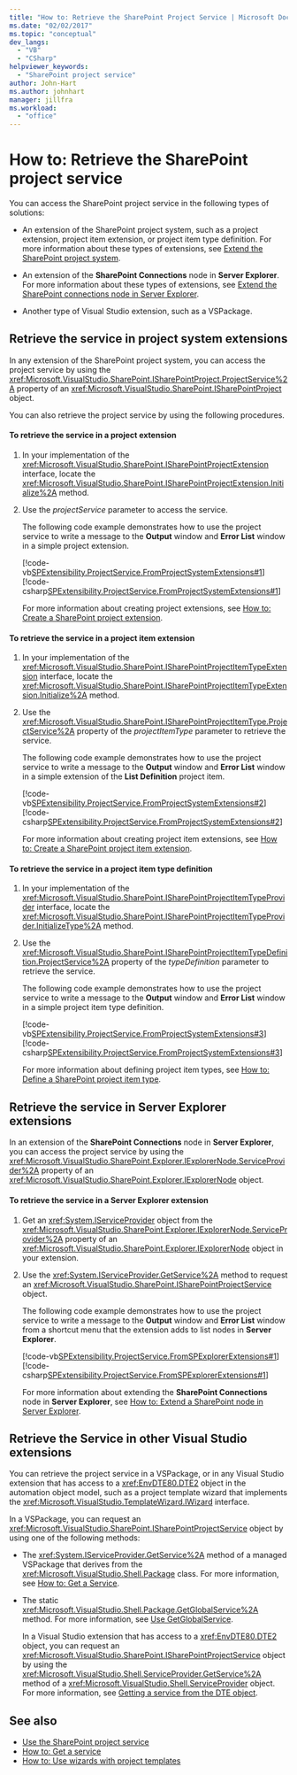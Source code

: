 ```yaml
---
title: "How to: Retrieve the SharePoint Project Service | Microsoft Docs"
ms.date: "02/02/2017"
ms.topic: "conceptual"
dev_langs:
  - "VB"
  - "CSharp"
helpviewer_keywords:
  - "SharePoint project service"
author: John-Hart
ms.author: johnhart
manager: jillfra
ms.workload:
  - "office"
---
```

# How to: Retrieve the SharePoint project service
  You can access the SharePoint project service in the following types of solutions:

-   An extension of the SharePoint project system, such as a project extension, project item extension, or project item type definition. For more information about these types of extensions, see [Extend the SharePoint project system](../sharepoint/extending-the-sharepoint-project-system.md).

-   An extension of the **SharePoint Connections** node in **Server Explorer**. For more information about these types of extensions, see [Extend the SharePoint connections node in Server Explorer](../sharepoint/extending-the-sharepoint-connections-node-in-server-explorer.md).

-   Another type of Visual Studio extension, such as a VSPackage.

## Retrieve the service in project system extensions
 In any extension of the SharePoint project system, you can access the project service by using the <xref:Microsoft.VisualStudio.SharePoint.ISharePointProject.ProjectService%2A> property of an <xref:Microsoft.VisualStudio.SharePoint.ISharePointProject> object.

 You can also retrieve the project service by using the following procedures.

#### To retrieve the service in a project extension

1. In your implementation of the <xref:Microsoft.VisualStudio.SharePoint.ISharePointProjectExtension> interface, locate the <xref:Microsoft.VisualStudio.SharePoint.ISharePointProjectExtension.Initialize%2A> method.

2. Use the *projectService* parameter to access the service.

     The following code example demonstrates how to use the project service to write a message to the **Output** window and **Error List** window in a simple project extension.

     [!code-vb[SPExtensibility.ProjectService.FromProjectSystemExtensions#1](../sharepoint/codesnippet/VisualBasic/spextensibility.projectservice.fromprojectsystemextensions.getprojectservice/extension/extension.vb#1)]
     [!code-csharp[SPExtensibility.ProjectService.FromProjectSystemExtensions#1](../sharepoint/codesnippet/CSharp/spextensibility.projectservice.fromprojectsystemextensions.getprojectservice/extension/extension.cs#1)]

     For more information about creating project extensions, see [How to: Create a SharePoint project extension](../sharepoint/how-to-create-a-sharepoint-project-extension.md).

#### To retrieve the service in a project item extension

1. In your implementation of the <xref:Microsoft.VisualStudio.SharePoint.ISharePointProjectItemTypeExtension> interface, locate the <xref:Microsoft.VisualStudio.SharePoint.ISharePointProjectItemTypeExtension.Initialize%2A> method.

2. Use the <xref:Microsoft.VisualStudio.SharePoint.ISharePointProjectItemType.ProjectService%2A> property of the *projectItemType* parameter to retrieve the service.

     The following code example demonstrates how to use the project service to write a message to the **Output** window and **Error List** window in a simple extension of the **List Definition** project item.

     [!code-vb[SPExtensibility.ProjectService.FromProjectSystemExtensions#2](../sharepoint/codesnippet/VisualBasic/spextensibility.projectservice.fromprojectsystemextensions.getprojectservice/extension/extension.vb#2)]
     [!code-csharp[SPExtensibility.ProjectService.FromProjectSystemExtensions#2](../sharepoint/codesnippet/CSharp/spextensibility.projectservice.fromprojectsystemextensions.getprojectservice/extension/extension.cs#2)]

     For more information about creating project item extensions, see [How to: Create a SharePoint project item extension](../sharepoint/how-to-create-a-sharepoint-project-item-extension.md).

#### To retrieve the service in a project item type definition

1. In your implementation of the <xref:Microsoft.VisualStudio.SharePoint.ISharePointProjectItemTypeProvider> interface, locate the <xref:Microsoft.VisualStudio.SharePoint.ISharePointProjectItemTypeProvider.InitializeType%2A> method.

2. Use the <xref:Microsoft.VisualStudio.SharePoint.ISharePointProjectItemTypeDefinition.ProjectService%2A> property of the *typeDefinition* parameter to retrieve the service.

     The following code example demonstrates how to use the project service to write a message to the **Output** window and **Error List** window in a simple project item type definition.

     [!code-vb[SPExtensibility.ProjectService.FromProjectSystemExtensions#3](../sharepoint/codesnippet/VisualBasic/spextensibility.projectservice.fromprojectsystemextensions.getprojectservice/extension/extension.vb#3)]
     [!code-csharp[SPExtensibility.ProjectService.FromProjectSystemExtensions#3](../sharepoint/codesnippet/CSharp/spextensibility.projectservice.fromprojectsystemextensions.getprojectservice/extension/extension.cs#3)]

     For more information about defining project item types, see [How to: Define a SharePoint project item type](../sharepoint/how-to-define-a-sharepoint-project-item-type.md).

## Retrieve the service in Server Explorer extensions
 In an extension of the **SharePoint Connections** node in **Server Explorer**, you can access the project service by using the <xref:Microsoft.VisualStudio.SharePoint.Explorer.IExplorerNode.ServiceProvider%2A> property of an <xref:Microsoft.VisualStudio.SharePoint.Explorer.IExplorerNode> object.

#### To retrieve the service in a Server Explorer extension

1. Get an <xref:System.IServiceProvider> object from the <xref:Microsoft.VisualStudio.SharePoint.Explorer.IExplorerNode.ServiceProvider%2A> property of an <xref:Microsoft.VisualStudio.SharePoint.Explorer.IExplorerNode> object in your extension.

2. Use the <xref:System.IServiceProvider.GetService%2A> method to request an <xref:Microsoft.VisualStudio.SharePoint.ISharePointProjectService> object.

     The following code example demonstrates how to use the project service to write a message to the **Output** window and **Error List** window from a shortcut menu that the extension adds to list nodes in **Server Explorer**.

     [!code-vb[SPExtensibility.ProjectService.FromSPExplorerExtensions#1](../sharepoint/codesnippet/VisualBasic/spextensibility.projectservice.fromspexplorerextensions.getprojectservice/extension/extension.vb#1)]
     [!code-csharp[SPExtensibility.ProjectService.FromSPExplorerExtensions#1](../sharepoint/codesnippet/CSharp/spextensibility.projectservice.fromspexplorerextensions.getprojectservice/extension/extension.cs#1)]

     For more information about extending the **SharePoint Connections** node in **Server Explorer**, see [How to: Extend a SharePoint node in Server Explorer](../sharepoint/how-to-extend-a-sharepoint-node-in-server-explorer.md).

## Retrieve the Service in other Visual Studio extensions
 You can retrieve the project service in a VSPackage, or in any Visual Studio extension that has access to a <xref:EnvDTE80.DTE2> object in the automation object model, such as a project template wizard that implements the <xref:Microsoft.VisualStudio.TemplateWizard.IWizard> interface.

 In a VSPackage, you can request an <xref:Microsoft.VisualStudio.SharePoint.ISharePointProjectService> object by using one of the following methods:

- The <xref:System.IServiceProvider.GetService%2A> method of a managed VSPackage that derives from the <xref:Microsoft.VisualStudio.Shell.Package> class. For more information, see [How to: Get a Service](../extensibility/how-to-get-a-service.md).

- The static <xref:Microsoft.VisualStudio.Shell.Package.GetGlobalService%2A> method. For more information, see [Use GetGlobalService](../extensibility/internals/service-essentials.md#how-to-use-getglobalservice).

  In a Visual Studio extension that has access to a <xref:EnvDTE80.DTE2> object, you can request an <xref:Microsoft.VisualStudio.SharePoint.ISharePointProjectService> object by using the <xref:Microsoft.VisualStudio.Shell.ServiceProvider.GetService%2A> method of a <xref:Microsoft.VisualStudio.Shell.ServiceProvider> object. For more information, see [Getting a service from the DTE object](../extensibility/how-to-get-a-service.md#getting-a-service-from-the-dte-object).

## See also
- [Use the SharePoint project service](../sharepoint/using-the-sharepoint-project-service.md)
- [How to: Get a service](../extensibility/how-to-get-a-service.md)
- [How to: Use wizards with project templates](../extensibility/how-to-use-wizards-with-project-templates.md)

